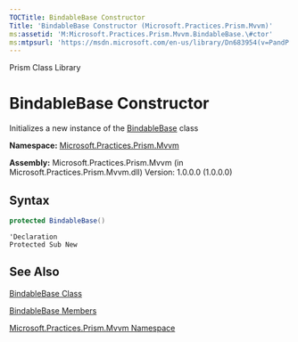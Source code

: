 ```yaml
---
TOCTitle: BindableBase Constructor
Title: 'BindableBase Constructor (Microsoft.Practices.Prism.Mvvm)'
ms:assetid: 'M:Microsoft.Practices.Prism.Mvvm.BindableBase.\#ctor'
ms:mtpsurl: 'https://msdn.microsoft.com/en-us/library/Dn683954(v=PandP.50)'
---
```


Prism Class Library

# BindableBase Constructor

Initializes a new instance of the [BindableBase](https://msdn.microsoft.com/en-us/library/microsoft.practices.prism.mvvm.bindablebase(v=pandp.50)) class

**Namespace:** [Microsoft.Practices.Prism.Mvvm](https://msdn.microsoft.com/en-us/library/microsoft.practices.prism.mvvm(v=pandp.50))

**Assembly:** Microsoft.Practices.Prism.Mvvm (in Microsoft.Practices.Prism.Mvvm.dll) Version: 1.0.0.0 (1.0.0.0)

## Syntax

```C#
protected BindableBase()
```
```VB
'Declaration
Protected Sub New
```

See Also
--------

<span id="seeAlsoToggle"></span>
[BindableBase Class](https://msdn.microsoft.com/en-us/library/microsoft.practices.prism.mvvm.bindablebase(v=pandp.50))

[BindableBase Members](https://msdn.microsoft.com/en-us/library/microsoft.practices.prism.mvvm.bindablebase_members(v=pandp.50))

[Microsoft.Practices.Prism.Mvvm Namespace](https://msdn.microsoft.com/en-us/library/microsoft.practices.prism.mvvm(v=pandp.50))
